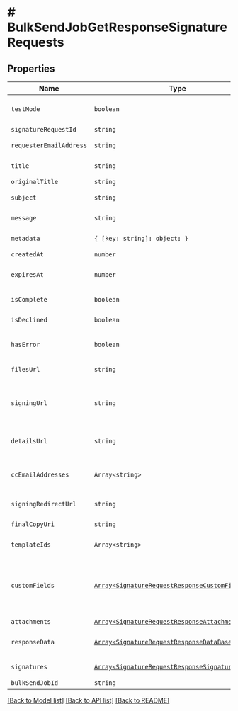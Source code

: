 # # BulkSendJobGetResponseSignatureRequests



## Properties

Name | Type | Description | Notes
------------ | ------------- | ------------- | -------------
| `testMode` | ```boolean``` |  Whether this is a test signature request. Test requests have no legal value. Defaults to `false`.  |  [default to false] |
| `signatureRequestId` | ```string``` |  The id of the SignatureRequest.  |  |
| `requesterEmailAddress` | ```string``` |  The email address of the initiator of the SignatureRequest.  |  |
| `title` | ```string``` |  The title the specified Account uses for the SignatureRequest.  |  |
| `originalTitle` | ```string``` |  Default Label for account.  |  |
| `subject` | ```string``` |  The subject in the email that was initially sent to the signers.  |  |
| `message` | ```string``` |  The custom message in the email that was initially sent to the signers.  |  |
| `metadata` | ```{ [key: string]: object; }``` |  The metadata attached to the signature request.  |  |
| `createdAt` | ```number``` |  Time the signature request was created.  |  |
| `expiresAt` | ```number``` |  The time when the signature request will expire unsigned signatures. See [Signature Request Expiration Date](https://developers.hellosign.com/docs/signature-request/expiration/) for details.  |  |
| `isComplete` | ```boolean``` |  Whether or not the SignatureRequest has been fully executed by all signers.  |  |
| `isDeclined` | ```boolean``` |  Whether or not the SignatureRequest has been declined by a signer.  |  |
| `hasError` | ```boolean``` |  Whether or not an error occurred (either during the creation of the SignatureRequest or during one of the signings).  |  |
| `filesUrl` | ```string``` |  The URL where a copy of the request&#39;s documents can be downloaded.  |  |
| `signingUrl` | ```string``` |  The URL where a signer, after authenticating, can sign the documents. This should only be used by users with existing Dropbox Sign accounts as they will be required to log in before signing.  |  |
| `detailsUrl` | ```string``` |  The URL where the requester and the signers can view the current status of the SignatureRequest.  |  |
| `ccEmailAddresses` | ```Array<string>``` |  A list of email addresses that were CCed on the SignatureRequest. They will receive a copy of the final PDF once all the signers have signed.  |  |
| `signingRedirectUrl` | ```string``` |  The URL you want the signer redirected to after they successfully sign.  |  |
| `finalCopyUri` | ```string``` |  The path where the completed document can be downloaded  |  |
| `templateIds` | ```Array<string>``` |  Templates IDs used in this SignatureRequest (if any).  |  |
| `customFields` | [```Array<SignatureRequestResponseCustomFieldBase>```](SignatureRequestResponseCustomFieldBase.md) |  An array of Custom Field objects containing the name and type of each custom field.<br><br>* Text Field uses `SignatureRequestResponseCustomFieldText`<br>* Checkbox Field uses `SignatureRequestResponseCustomFieldCheckbox`  |  |
| `attachments` | [```Array<SignatureRequestResponseAttachment>```](SignatureRequestResponseAttachment.md) |  Signer attachments.  |  |
| `responseData` | [```Array<SignatureRequestResponseDataBase>```](SignatureRequestResponseDataBase.md) |  An array of form field objects containing the name, value, and type of each textbox or checkmark field filled in by the signers.  |  |
| `signatures` | [```Array<SignatureRequestResponseSignatures>```](SignatureRequestResponseSignatures.md) |  An array of signature objects, 1 for each signer.  |  |
| `bulkSendJobId` | ```string``` |  The id of the BulkSendJob.  |  |

[[Back to Model list]](../../README.md#models) [[Back to API list]](../../README.md#endpoints) [[Back to README]](../../README.md)
